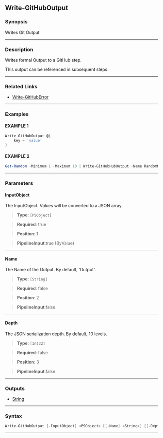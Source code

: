 Write-GitHubOutput
------------------
### Synopsis
Writes Git Output

---
### Description

Writes formal Output to a GitHub step.

This output can be referenced in subsequent steps.

---
### Related Links
* [Write-GitHubError](Write-GitHubError.md)



---
### Examples
#### EXAMPLE 1
```PowerShell
Write-GitHubOutput @{
    key = 'value'
}
```

#### EXAMPLE 2
```PowerShell
Get-Random -Minimum 1 -Maximum 10 | Write-GitHubHubOutput -Name RandomNumber
```

---
### Parameters
#### **InputObject**

The InputObject.  Values will be converted to a JSON array.



> **Type**: ```[PSObject]```

> **Required**: true

> **Position**: 1

> **PipelineInput**:true (ByValue)



---
#### **Name**

The Name of the Output.  By default, 'Output'.



> **Type**: ```[String]```

> **Required**: false

> **Position**: 2

> **PipelineInput**:false



---
#### **Depth**

The JSON serialization depth.  By default, 10 levels.



> **Type**: ```[Int32]```

> **Required**: false

> **Position**: 3

> **PipelineInput**:false



---
### Outputs
* [String](https://learn.microsoft.com/en-us/dotnet/api/System.String)




---
### Syntax
```PowerShell
Write-GitHubOutput [-InputObject] <PSObject> [[-Name] <String>] [[-Depth] <Int32>] [<CommonParameters>]
```
---
